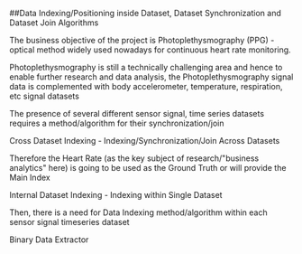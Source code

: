 ##Data Indexing/Positioning inside Dataset, Dataset Synchronization and Dataset Join Algorithms 

The business objective of the project is Photoplethysmography (PPG) - optical method widely used nowadays for continuous heart rate monitoring.

Photoplethysmography is still a technically challenging area and hence to enable further research and data analysis, the Photoplethysmography signal data is complemented with body accelerometer, temperature, respiration, etc signal datasets 

The presence of several different sensor signal, time series datasets requires a method/algorithm for their synchronization/join   

Cross Dataset Indexing - Indexing/Synchronization/Join Across Datasets

Therefore the Heart Rate (as the key subject of research/"business analytics" here) is going to be used as the Ground Truth or will provide the Main Index 

Internal Dataset Indexing - Indexing within Single Dataset

Then, there is a need for Data Indexing method/algorithm within each sensor signal timeseries dataset 

Binary Data Extractor